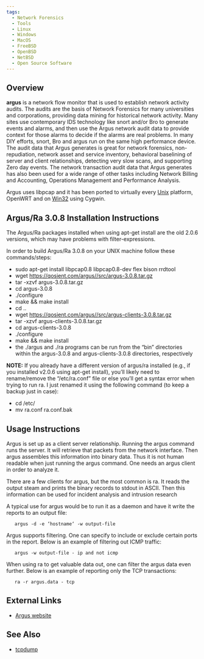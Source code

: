 ```yaml
---
tags:
  - Network Forensics
  - Tools
  - Linux
  - Windows
  - MacOS
  - FreeBSD
  - OpenBSD
  - NetBSD
  - Open Source Software
---
```

## Overview

**argus** is a network flow monitor that is used to establish network
activity audits. The audits are the basis of Network Forensics for many
universities and corporations, providing data mining for historical
network activity. Many sites use contemporary IDS technology like snort
and/or Bro to generate events and alarms, and then use the Argus network
audit data to provide context for those alarms to decide if the alarms
are real problems. In many DIY efforts, snort, Bro and argus run on the
same high performance device. The audit data that Argus generates is
great for network forensics, non-repudiation, network asset and service
inventory, behavioral baselining of server and client relationships,
detecting very slow scans, and supporting Zero day events. The network
transaction audit data that Argus generates has also been used for a
wide range of other tasks including Network Billing and Accounting,
Operations Management and Performance Analysis.

Argus uses libpcap and it has been ported to virtually every
[Unix](unix.md) platform, OpenWRT and on
[Win32](windows.md) using Cygwin.

## Argus/Ra 3.0.8 Installation Instructions

The Argus/Ra packages installed when using apt-get install are the old
2.0.6 versions, which may have problems with filter-expressions.

In order to build Argus/Ra 3.0.8 on your UNIX machine follow these
commands/steps:

- sudo apt-get install libpcap0.8 libpcap0.8-dev flex bison rrdtool
- wget <https://qosient.com/argus//src/argus-3.0.8.tar.gz>
- tar -xzvf argus-3.0.8.tar.gz
- cd argus-3.0.8
- ./configure
- make && make install
- cd ..
- wget <https://qosient.com/argus//src/argus-clients-3.0.8.tar.gz>
- tar -xzvf argus-clients-3.0.8.tar.gz
- cd argus-clients-3.0.8
- ./configure
- make && make install
- the ./argus and ./ra programs can be run from the “bin” directories
  within the argus-3.0.8 and argus-clients-3.0.8 directories,
  respectively

**NOTE:** If you already have a different version of argus/ra installed
(e.g., if you installed v2.0.6 using apt-get install), you’ll likely
need to rename/remove the “/etc/ra.conf” file or else you’ll get a
syntax error when trying to run ra. I just renamed it using the
following command (to keep a backup just in case):

- cd /etc/
- mv ra.conf ra.conf.bak

## Usage Instructions

Argus is set up as a client server relationship. Running the argus
command runs the server. It will retrieve that packets from the network
interface. Then argus assembles this information into binary data. Thus
it is not human readable when just running the argus command. One needs
an argus client in order to analyze it.

There are a few clients for argus, but the most common is ra. It reads
the output steam and prints the binary records to stdout in ASCII. Then
this information can be used for incident analysis and intrusion
research

A typical use for argus would be to run it as a daemon and have it write
the reports to an output file:

`   argus -d -e ‘hostname‘ -w output-file`

Argus supports filtering. One can specify to include or exclude certain
ports in the report. Below is an example of filtering out ICMP traffic:

`   argus -w output-file - ip and not icmp`

When using ra to get valuable data out, one can filter the argus data
even further. Below is an example of reporting only the TCP
transactions:

`   ra -r argus.data - tcp`

## External Links

* [Argus website](https://qosient.com/argus/)

## See Also

* [tcpdump](tcpdump.md)
